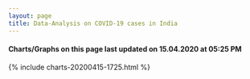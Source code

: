 ```yaml
---
layout: page
title: Data-Analysis on COVID-19 cases in India
---
```

#### Charts/Graphs on this page last updated on 15.04.2020 at 05:25 PM
{% include charts-20200415-1725.html %}